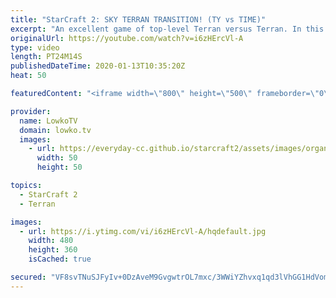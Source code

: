 ```yaml
---
title: "StarCraft 2: SKY TERRAN TRANSITION! (TY vs TIME)"
excerpt: "An excellent game of top-level Terran versus Terran. In this game we have TY starting with Terran Mech that's focused around Banshees, and TIME going for Terran Bio focused around Marine Marauder Medivac Siege Tank. Both players however transition later towards Thors on one side, and Battlecruisers on"
originalUrl: https://youtube.com/watch?v=i6zHErcVl-A
type: video
length: PT24M14S
publishedDateTime: 2020-01-13T10:35:20Z
heat: 50

featuredContent: "<iframe width=\"800\" height=\"500\" frameborder=\"0\" src=\"https://www.youtube.com/embed/i6zHErcVl-A\" allow=\"accelerometer; autoplay; encrypted-media; gyroscope; picture-in-picture\" allowfullscreen></iframe>"

provider:
  name: LowkoTV
  domain: lowko.tv
  images:
    - url: https://everyday-cc.github.io/starcraft2/assets/images/organizations/lowko.tv-50x50.jpg
      width: 50
      height: 50

topics:
  - StarCraft 2
  - Terran

images:
  - url: https://i.ytimg.com/vi/i6zHErcVl-A/hqdefault.jpg
    width: 480
    height: 360
    isCached: true

secured: "VF8svTNuSJFyIv+0DzAveM9GvgwtrOL7mxc/3WWiYZhvxq1qd3lVhGG1HdVomHio10bx2Luny4UInoaiMrdkaRYrwPSQLImfCzJjZwKVcHbMDQZj28V9XiGC6LfqjR8a8YWju1shEkF52poImf/MgQ0iz7El874hCwhiFRxj+VQf66g3cEhN9j/THfP97vlJn5IzChSWRn4i+uxGh9CGwYgqtiiwTOoTrCjI+1qYq1hxBihmzOo1RdzH4EanmwhwCm1V9kt85TVutjwfqCCJboUNsXU7G4Bd9UxoQ5h5UwBO5SfWipvVHuaFhP2q/q/MzSIpCzrZtqmQHYUV0TFGGYQ8rBpn6256iQdFS62b1h+SNrHFNSl+Yi+iOW2Mk5VkjtcO5No+/bfzV1mk07XROmMvxzhBwP+opCrURlj2KWU=;4ZVUBSKG4wtkrrtTjnugTA=="
---
```


